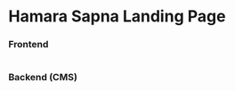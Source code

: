 # Hamara Sapna Landing Page

### **Frontend**

<figure><img src="../../.gitbook/assets/HamaraSapna-section.png" alt=""><figcaption></figcaption></figure>

### Backend (CMS)

<figure><img src="../../.gitbook/assets/HamaraSapna-section-cms.png" alt=""><figcaption></figcaption></figure>

